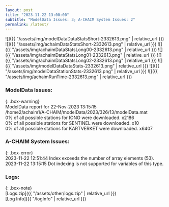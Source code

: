 ```yaml
---
layout: post
title: "2023-11-22 13:00:00"
subtitle: "ModelData Issues: 3; A-CHAIM System Issues: 2"
permalink: /latest/
---
```


![]({{ "/assets/img/modelDataDataStatsShort-2332613.png" | relative_url }})
![]({{ "/assets/img/achaimDataStatsShort-2332613.png" | relative_url }})
![]({{ "/assets/img/achaimDataStatsLong00-2332613.png" | relative_url }})
![]({{ "/assets/img/achaimDataStatsLong01-2332613.png" | relative_url }})
![]({{ "/assets/img/achaimDataStatsLong02-2332613.png" | relative_url }})
![]({{ "/assets/img/modelDataDataStats-2332613.png" | relative_url }})
![]({{ "/assets/img/modelDataStationStats-2332613.png" | relative_url }})
![]({{ "/assets/img/achaimRunTime-2332613.png" | relative_url }})


### ModelData Issues:  
  
{: .box-warning}  
 ModelData report for 22-Nov-2023 13:15:15   
 /home2/achaim1/A-CHAIM/modelData/2023/326/13/modelData.mat   
 0% of all possible stations for IONO were downloaded. x2186   
 0% of all possible stations for SENTINEL were downloaded. x10   
 0% of all possible stations for KARTVERKET were downloaded. x6407   
  
### A-CHAIM System Issues:  
  
{: .box-error}  
2023-11-22 12:51:44 Index exceeds the number of array elements (53).  
2023-11-22 13:15:15 Dot indexing is not supported for variables of this type.  

### Logs:  
  
{: .box-note}  
[Logs.zip]({{ "/assets/other/logs.zip" | relative_url }})  
[Log Info]({{ "/logInfo" | relative_url }})  

